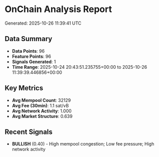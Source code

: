 # OnChain Analysis Report
Generated: 2025-10-26 11:39:41 UTC

## Data Summary
- **Data Points**: 96
- **Feature Points**: 96
- **Signals Generated**: 1
- **Time Range**: 2025-10-24 20:43:51.235755+00:00 to 2025-10-26 11:39:39.446856+00:00

## Key Metrics
- **Avg Mempool Count**: 32129
- **Avg Fee (30min)**: 1.1 sat/vB
- **Avg Network Activity**: 1.000
- **Avg Market Structure**: 0.639

## Recent Signals
- **BULLISH** (0.40) - High mempool congestion; Low fee pressure; High network activity
